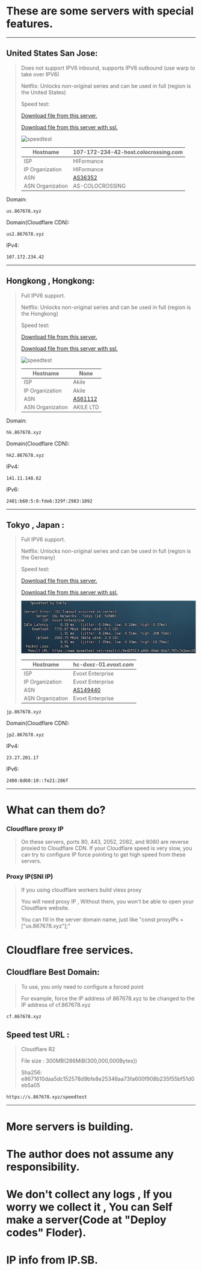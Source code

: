 # These are some servers with special features.

------

## United States San Jose:

> Does not support IPV6 inbound, supports IPV6 outbound (use warp to take over IPV6)
>
> Netflix: Unlocks non-original series and can be used in full (region is the United States)
>
> Speed test:
>
> [Download file from this server.](http://us.867678.xyz:81)
>
> [Download file from this server with ssl.](https://us.867678.xyz:82)
>
> ![](RN.png "speedtest")
>
> | Hostname         | 107-172-234-42-host.colocrossing.com   |
> | ---------------- | -------------------------------------- |
> | ISP              | HIFormance                             |
> | IP Organization  | HIFormance                             |
> | ASN              | [AS36352](https://ip.sb/whois/AS36352) |
> | ASN Organization | AS-COLOCROSSING                        |

Domain:

```
us.867678.xyz
```

Domain(Cloudflare CDN):

```
us2.867678.xyz
```

IPv4:

```
107.172.234.42
```

------

## Hongkong , Hongkong:

> Full IPV6 support.
>
> Netflix: Unlocks non-original series and can be used in full (region is the Hongkong)
>
> Speed test:
>
> [Download file from this server.](http://hk.867678.xyz:81)
>
> [Download file from this server with ssl.](https://hk.867678.xyz:82)
>
> ![](HK.png "speedtest")
>
> | Hostname         | 		None    |
> | ---------------- | ---------------------------------------- |
> | ISP              | 	Akile                              |
> | IP Organization  | 	Akile                             |
> | ASN              | [AS61112](https://ip.sb/whois/AS61112) |
> | ASN Organization | 		AKILE LTD                         |

Domain:

```
hk.867678.xyz
```

Domain(Cloudflare CDN):

```
hk2.867678.xyz
```

IPv4:

```
141.11.148.62
```

IPv6:

```
2401:b60:5:0:fde6:329f:2983:1092
```
------
## Tokyo , Japan :

> Full IPV6 support.
>
> Netflix: Unlocks non-original series and can be used in full (region is the Germany)
>
> Speed test:
>
> [Download file from this server.](http://jp.867678.xyz:81)
>
> [Download file from this server with ssl.](https://jp.867678.xyz:82)
>
> ![](JP.png "speedtest")
>
> | Hostname         | hc-dxez-01.evoxt.com                     |
> | ---------------- | ---------------------------------------- |
> | ISP              | Evoxt Enterprise                         |
> | IP Organization  | Evoxt Enterprise                         |
> | ASN              | [AS149440](https://ip.sb/whois/AS149440) |
> | ASN Organization | Evoxt Enterprise                         |



```
jp.867678.xyz
```

Domain(Cloudflare CDN):

```
jp2.867678.xyz
```

IPv4:

```
23.27.201.17
```

IPv6:

```
2400:8d60:10::fe21:286f
```

------



# What can them do?

### Cloudflare proxy IP

> On these servers, ports 80, 443, 2052, 2082, and 8080 are reverse proxied to Cloudflare CDN. If your Cloudflare speed is very slow, you can try to configure IP force pointing to get high speed from these servers.



### Proxy IP(SNI IP)

> If you using cloudflare workers build vless proxy
>
> You will need proxy IP , Without them, you won't be able to open your Cloudflare website.
>
> You can fill in the server domain name, just like "const proxyIPs = ["us.867678.xyz"];"



# Cloudflare free services.


## Cloudflare Best Domain:

>
>To use, you only need to configure a forced point
>
>For example, force the IP address of 867678.xyz to be changed to the IP address of cf.867678.xyz
>

```
cf.867678.xyz
```

## Speed test URL :

> Cloudflare R2 
>
> File size : 300MB(286MiB(300,000,000Bytes))
>
> Sha256: e8671610daa5dc152578d9bfe8e25346aa73fa600f908b235f55bf51d0eb5a05 

```
https://s.867678.xyz/speedtest
```

------


# More servers is building.

# The author does not assume any responsibility.

# We don't collect any logs , If you worry we collect it , You can Self make a server(Code at "Deploy codes" Floder).

# IP info from IP.SB.

